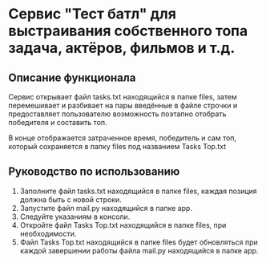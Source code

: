 # Сервис "Тест батл" для выстраивания собственного топа задача, актёров, фильмов и т.д.

## Описание функционала

Сервис открывает файл tasks.txt находящийся в папке files, затем перемешивает и разбивает на пары введённые в файле 
строчки и предоставляет пользователю возможность поэтапно отобрать победителя и составить топ. 

В конце отображается затраченное время, победитель и сам топ, который сохраняется в папку files под названием Tasks Top.txt


## Руководство по использованию
1) Заполните файл tasks.txt находящийся в папке files, каждая позиция должна быть с новой строки.
2) Запустите файл mail.py находящийся в папке app.
3) Следуйте указаниям в консоли.
4) Откройте файл Tasks Top.txt находящийся в папке files, при необходимости.
5) Файл Tasks Top.txt находящийся в папке files будет обновляться при каждой завершении работы файла mail.py 
находящийся в папке app.